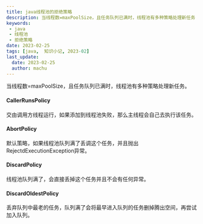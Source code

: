 ```yaml
---
title: java线程池的拒绝策略
description: 当线程数=maxPoolSize，且任务队列已满时，线程池有多种策略处理新任务
keywords:
 - java
 - 线程池
 - 拒绝策略
date: 2023-02-25
tags: [java,  知识小记, 2023-02]
last_update:
  date: 2023-02-25
  author: machu
---
```


当线程数=maxPoolSize，且任务队列已满时，线程池有多种策略处理新任务。

#### CallerRunsPolicy
交由调用方线程运行，如果添加到线程池失败，那么主线程会自己去执行该任务。

#### AbortPolicy
默认策略，如果线程池队列满了丢调这个任务，并且抛出RejectdExecutionException异常。

#### DiscardPolicy
线程池队列满了，会直接丢掉这个任务并且不会有任何异常。

#### DiscardOldestPolicy
丢弃队列中最老的任务，队列满了会将最早进入队列的任务删掉腾出空间，再尝试加入队列。
